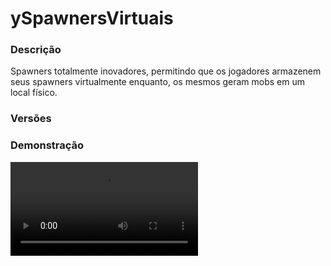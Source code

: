 # ySpawnersVirtuais
<secondary-label ref="rankup"/>

### Descrição
Spawners totalmente inovadores, permitindo que os jogadores armazenem seus spawners virtualmente enquanto, os mesmos geram mobs em um local físico.

### Versões
<secondary-label ref="1.8"/>
<secondary-label ref="1.9"/>
<secondary-label ref="1.10"/>
<secondary-label ref="1.11"/>
<secondary-label ref="1.12"/>
<secondary-label ref="1.13"/>
<secondary-label ref="1.14"/>
<secondary-label ref="1.15"/>
<secondary-label ref="1.16"/>
<secondary-label ref="1.17"/>
<secondary-label ref="1.18"/>
<secondary-label ref="1.19"/>
<secondary-label ref="1.20"/>

### Demonstração
<video src="//www.youtube.com/watch?v=Tlv55luGQHg"/>


<chapter title="Comandos" id="commands" collapsible="true">
<code-block lang="plain text">/spawner - Abrir o menu principal
/spawner setspawn - Seta o local de spawn do mob
/spawner delspawn - Deleta o local de spawn do mob
/limite - Vê os limites
/limite [player] - Vê os limites de um jogador
/spawner givespawner  - Dar spawners para um jogador
/spawner givelimite - Dar limite de compra para um jogador
/spawner givelimitespawners - Dar limite de spawner para um jogador
/spawner givelimitedrops - Dar limite de drops para um jogador
/spawner espada  - Pegar a espada custom</code-block>
</chapter>

<chapter title="Permissões" id="permissions" collapsible="true">
<code-block lang="plain text">yspawners.usar - Permissão para o /spawneryspawners.setspawn - Permissão para o /spawner setspawnyspawners.delspawn - Permissão para o /spawner delspawnyspawners.limite - Permissão para o /limiteyspawners.limite.outros - Permissão para o /limite [player]yspawners.espada - Permissão para o /spawner espadayspawners.givespawner - Permissão para o /spawner givespawneryspawners.givelimite - Permissão para o /spawner givelimite, /spawner givelimitespawners e /spawner givelimitedrops</code-block>
</chapter>

## Placeholders
<primary-label ref="placeholders"/>

Aqui estão as placeholders disponíveis para utilização com este plugin. Consulte-as para entender como utilizá-las corretamente.

<code-block lang="plain text" ignore-vars="true">
%yspawners_limite% - Retorna os limites de compra do jogador.
%yspawners_limite_spawner% - Retorna os limites de spawner do jogador.
%yspawners_limite_drops% - Retorna os limites de drops do jogador.
</code-block>

## Configuração
<primary-label ref="config"/>
Confira os arquivos de configuração deste plugin e revise os detalhes para garantir uma implementação correta.

<chapter title="Arquivos de Configuração" collapsible="true">
<chapter title="Estrutura do diretório" collapsible="false">
<code-block lang="plain text" ignore-vars="true">
Estrutura do diretório:
└── ySpawnersVirtuais/
    ├── menus/
    │    ├── armazem.yml
    │    ├── evolucao.yml
    │    ├── loja.yml
    │    ├── lojamelhorias.yml
    │    ├── lojaspawners.yml
    │    ├── principal.yml
    │    ├── spawners.yml
    │    └── top.yml
    ├── bonus.yml
    ├── config.yml
    ├── descontos.yml
    ├── mobs.yml
    ├── precos.yml
    ├── recompensas.yml
    └── spawners.yml
</code-block>
</chapter>

<chapter title="menus" collapsible="true">
<chapter title="armazem.yml" collapsible="true">
<code-block lang="yaml" ignore-vars="true">
<![CDATA[
Nome: '&8Armazém'
Tamanho: 54
Slots: [ 10, 11, 12, 13, 14, 15, 16, 19, 20, 21, 22, 23, 24, 25, 28, 29, 30, 31, 32, 33, 34, 37, 38, 39, 40, 41, 42, 43 ]
BackSlot: 45
VoltarSlot: 18
ProximoSlot: 26
# Se não houver nada no armazém.
Vazio:
  Slot: 22
  CustomSkull: false
  URL: ''
  ID: 408
  Data: 0
  Glow: true
  Name: '&cVazio'
  Lore:
    - '&7Você não possui nenhum drop.'
# Item que está armazenado.
Item:
  Nome: '&b{item}'
  Lore:
    - ''
    - '&fQuantidade: &b{quantia}'
    - '&fPreço unitário: &a{preco}'
    - '&fPreço total: &a{precototal} &f+ (&a{playerbonus}% &f+ {bonus})%f.'
    - ''
    - '&7Clique com botão esquerdo para vender.'
    - '&7Clique com botão direito para recolher.'
]]>
</code-block>
</chapter>

<chapter title="evolucao.yml" collapsible="true">
<code-block lang="yaml" ignore-vars="true">
<![CDATA[
Nome: '&8Evolucao da espada'
Tamanho: 36
# Itens do menu de evolução.
Itens:
  Perfil:
    Slot: 4
    Lore:
      - ''
      - '&eQuantia de XP: &a{xp}&e.'
  Looting:
    Slot: 20
    CustomSkull: false
    URL: ''
    ID: 388
    Data: 0
    Glow: true
    Name: '&eLooting'
    Lore:
      - ''
      - '&7Este encantamento permite multiplicar seus drops.'
      - ''
      - '&7Seu nivel: &f{agora} &7(&e{porcentagem_agora}%&7)'
      - '&7Próximo nivel: &f{proximo} &f / &7{max} &7(&e{porcentagem_prox}%&7)'
      - '&7Custo: &f{preco}'
      - ''
      - '&7Clique para encantar.'
    Lore max:
      - ''
      - '&7Este encantamento permite multiplicar seus drops.'
      - ''
      - '&cVocê chegou ao nível máximo.'
  Dano:
    Slot: 22
    CustomSkull: false
    URL: ''
    ID: 331
    Data: 0
    Glow: true
    Name: '&eDano'
    Lore:
      - ''
      - '&7Este encantamento permite aumentar seu dano.'
      - ''
      - '&7Seu nivel: &f{agora} &7(&e{dano_agora}&c❤&7)'
      - '&7Próximo nivel: &f{proximo} &f / &7{max} &7(&e{dano_prox}&c❤&7)'
      - '&7Custo: &f{preco}'
      - ''
      - '&7Clique para encantar.'
    Lore max:
      - ''
      - '&7Este encantamento permite aumentar seu dano.'
      - ''
      - '&cVocê chegou ao nível máximo.'
  Sortudo:
    Slot: 24
    CustomSkull: false
    URL: ''
    ID: 399
    Data: 0
    Glow: true
    Name: '&eSortudo'
    Lore:
      - ''
      - '&7Este encantamento permite aumentar sua chance de'
      - '&7ganhar recompensas.'
      - ''
      - '&7Seu nivel: &f{agora} &7(&e{porcentagem_agora}%&7)'
      - '&7Próximo nivel: &f{proximo} &f / &7{max} &7(&e{porcentagem_prox}%&7)'
      - '&7Custo: &f{preco}'
      - ''
      - '&7Clique para encantar.'
    Lore max:
      - ''
      - '&7Este encantamento permite aumentar sua chance de'
      - '&7ganhar recompensas.'
      - ''
      - '&cVocê chegou ao nível máximo.'
]]>
</code-block>
</chapter>

<chapter title="loja.yml" collapsible="true">
<code-block lang="yaml" ignore-vars="true">
<![CDATA[
Nome: '&8Geradores - Loja'
Tamanho: 27
BackSlot: 9
# Itens da loja principal.
Itens:
  Spawners:
    Slot: 12
    CustomSkull: true
    URL: 'http://textures.minecraft.net/texture/4faaf642babf93f96e146e2bb7b3cd70a4ec9d17f4a2957a99e2d8ed5bc8306d'
    ID: 0
    Data: 0
    Glow: false
    Name: '&eGeradores'
    Lore:
      - '&7Clique para abrir a loja de geradores.'
  Melhorias:
    Slot: 15
    CustomSkull: true
    URL: 'http://textures.minecraft.net/texture/e9e4bdcf172d5dc77c2bd4e37ad985399a9f2cdebf72463929ea4b666ef6f80'
    ID: 0
    Data: 0
    Glow: false
    Name: '&aMelhorias'
    Lore:
      - '&7Clique para comprar melhorias para'
      - '&7os seus geradores.'
]]>
</code-block>
</chapter>

<chapter title="lojamelhorias.yml" collapsible="true">
<code-block lang="yaml" ignore-vars="true">
<![CDATA[
Nome: '&8Geradores - Melhorias'
Tamanho: 27
BackSlot: 9
# Itens da loja de melhorias.
Itens:
  Drop bonus:
    Slot: 12
    CustomSkull: true
    URL: 'http://textures.minecraft.net/texture/4cb3acdc11ca747bf710e59f4c8e9b3d949fdd364c6869831ca878f0763d1787'
    ID: 0
    Data: 0
    Glow: false
    Name: '&aDrop bônus'
    Lore:
      - ''
      - '&fSeu nível: &e{playerlevel}&f.'
      - '&fPróximo: &e{proximolevel} &f- &7(&a{preco}c &7(&e-{desconto}%&7) &7)&f.'
      - ''
      - '&aClique para comprar.'
      - ''
    Lore max:
      - ''
      - '&aVocê ja está no nível'
      - '&amáximo do drop bônus.'
      - ''
  Spawnar:
    Slot: 13
    CustomSkull: true
    URL: 'http://textures.minecraft.net/texture/81359b8150b25cca5dc3a92ece02f2dfb6a5235d4f7bffacc3934880033a7'
    ID: 0
    Data: 0
    Glow: false
    Name: '&aSpawnar mais rápido'
    Lore:
      - ''
      - '&fSeu nível: &e{playerlevel}%'
      - '&fPróximo: &e{proximolevel}% &f- &7(&a{preco}c &7(&e-{desconto}%&7) &7)&f.'
      - ''
      - '&aClique para comprar.'
      - ''
    Lore max:
      - ''
      - '&aVocê ja está no nível'
      - '&amáximo de spawnar rápido.'
      - ''
  Bonus de venda:
    Slot: 14
    CustomSkull: true
    URL: 'http://textures.minecraft.net/texture/7e3deb57eaa2f4d403ad57283ce8b41805ee5b6de912ee2b4ea736a9d1f465a7'
    ID: 0
    Data: 0
    Glow: false
    Name: '&aBônus de venda'
    Lore:
      - ''
      - '&fSeu nível: &b{playerlevel}%'
      - '&fPróximo: &b{proximolevel}% &f- &7(&a{preco}c &7(&e-{desconto}%&7) &7)&f.'
      - ''
      - '&aClique para comprar.'
      - ''
    Lore max:
      - ''
      - '&aVocê ja está no nível'
      - '&amáximo do bônus de venda.'
      - ''
]]>
</code-block>
</chapter>

<chapter title="lojaspawners.yml" collapsible="true">
<code-block lang="yaml" ignore-vars="true">
<![CDATA[
Nome: '&8Geradores - SLoja'
Tamanho: 27
Slots: [ 11, 12, 13, 14, 15 ]
BackSlot: 9
VoltarSlot: 9
ProximoSlot: 17
# Item de perfil da loja.
Limite:
  Slot: 4
  Name: '&b{player}'
  Lore:
    - '&fVocê possui &a{limite} &fem limite.'
]]>
</code-block>
</chapter>

<chapter title="principal.yml" collapsible="true">
<code-block lang="yaml" ignore-vars="true">
<![CDATA[
Nome: '&8Geradores - Principal'
Tamanho: 27
# Itens do menu principal
Itens:
  Perfil: # primeiro
    Slot: 10
    Name: '&f{player}'
    Lore:
      - ''
      - '&fGeradores ativos: &a{ativos}&fx.'
      - '&fDrops armazenados: &a{dropsarmazenados}&fx.'
      - ''
      - '&fXP de evolução: &a{xp}&f.'
      - ''
      - '&e⭐ Melhorias'
      - ''
      - '&f > Tempo de spawn: &7({tempomin}/{tempomax}) &e-{tempo}s'
      - '&f > Drop bônus: &7({dropbonusmin}/{dropbonusmax}) &e+{dropbonus}%'
      - '&f > Bônus de venda: &7({bonusvendamin}/{bonusvendamax}) &e+{bonusvenda}%'
      - ''
  Spawners: #segundo
    Slot: 11
    CustomSkull: true
    URL: 'http://textures.minecraft.net/texture/4faaf642babf93f96e146e2bb7b3cd70a4ec9d17f4a2957a99e2d8ed5bc8306d'
    ID: 0
    Data: 0
    Glow: false
    Name: '&eGeradores'
    Lore:
      - '&7Clique para acessar seus geradores.'
      - '&fGeradores sendo usados: &a{geradores}&f.'
      - '&fSeu limite: &a{limite}&f.'
  Armazem: #terceiro
    Slot: 12
    CustomSkull: true
    URL: 'http://textures.minecraft.net/texture/95732d3e57b9a62159b35d2754574452a32b4c221fc4fd363bff522ff04a577e'
    ID: 0
    Data: 0
    Glow: false
    Name: '&bArmazém'
    Lore:
      - '&7Clique para acessar seu armazém.'
      - '&fDrops disponíveis: &a{drops}x&f.'
      - '&fSeu limite: &a{limite}&f.'
  Loja: #quarto
    Slot: 15
    CustomSkull: false
    URL: ''
    ID: 266
    Data: 0
    Glow: false
    Name: '&aLoja'
    Lore:
      - '&7Clique para comprar geradores e melhorias'
  Top: #quinto
    Slot: 16
    CustomSkull: true
    URL: 'http://textures.minecraft.net/texture/15a7ee9a86de203674a93b570bc8992e500363dd32f2b9813daaeeabccf92151'
    ID: 0
    Data: 0
    Glow: true
    Name: '&eTOP Geradores'
    Lore:
      - '&7Clique para ver os jogadores com o maior'
      - '&7valor de geradores acumulados.'
]]>
</code-block>
</chapter>

<chapter title="spawners.yml" collapsible="true">
<code-block lang="yaml" ignore-vars="true">
<![CDATA[
Nome: '&8Spawners - Armazenados'
Tamanho: 54
Slots: [ 10, 11, 12, 13, 14, 15, 16, 19, 20, 21, 22, 23, 24, 25, 28, 29, 30, 31, 32, 33, 34, 37, 38, 39, 40, 41, 42, 43 ]
BackSlot: 45
VoltarSlot: 18
ProximoSlot: 26
# Quando não houver spawners.
Vazio:
  Slot: 22
  CustomSkull: false
  URL: ''
  ID: 408
  Data: 0
  Glow: true
  Name: '&cVazio'
  Lore:
    - '&7Você não possui nenhum spawner.'
]]>
</code-block>
</chapter>

<chapter title="top.yml" collapsible="true">
<code-block lang="yaml" ignore-vars="true">
<![CDATA[
Nome: '&8TOP Geradores'
Tamanho: 54
Slots: [ 10, 11, 12, 13, 14, 15, 16, 19, 20, 21, 22, 23, 24, 25, 28, 29, 30, 31, 32, 33, 34, 37, 38, 39, 40, 41, 42, 43 ]
BackSlot: 45
VoltarSlot: 18
ProximoSlot: 26
# Item do Top geradores.
Item:
  Name: '&b{player}'
  Lore:
    - ''
    - '&fPosição: &e{pos}º'
    - '&fGeradores comprados: &e{geradores}'
    - '&fValor atual dos geradores: &e{valor}'
    - ''
]]>
</code-block>
</chapter>

</chapter>

<chapter title="bonus.yml" collapsible="true">
<code-block lang="yaml" ignore-vars="true">
<![CDATA[
# Este bônus servirá na hora de vender drops.
# Você pode criar quantos quiser.
Bonus:
  VIP:
    Permissao: 'yspawners.vip'
    Bonus: 10.0
    Ordem: 1
]]>
</code-block>
</chapter>

<chapter title="config.yml" collapsible="true">
<code-block lang="yaml" ignore-vars="true">
<![CDATA[
Database:
  Tipo: SQLITE #Tipos: MYSQL, SQLITE, MYSQL_FAST
  IP: localhost:3306
  DB: test
  User: admin
  Pass: ''
  Debug: true
# Comandos e aliases do plugin
Comandos:
  Spawners:
    Comando: 'spawners'
    Aliases: [ geradores, spawner, gerador ]
  Limite:
    Comando: 'limite'
    Aliases: [ limites ]
# Opções das melhorias disponíveis para o jogador.
Melhorias:
  # Esta melhoria serve para diminuir o tempo de spawnar um mob
  # de todos os spawners.
  Delay:
    # Preço de cada lével.
    Preco: 10.0
    # Porcentagem que irá aumentar no preço a cada lével que comprar.
    # Por exemplo: Level 1 = 10.0, Level 2 = 10 + 30% ( que seria, 13 )
    Porcentagem acrescida: 30.0
    # Segundos que irá diminuir por cada lével adquirido.
    # Por exemplo: Spawner de porco (delay 10segundos). Level 1 irá diminuir 1 segundo,
    # ou seja, irá spawnar com 9 segundos. O level 2 irá diminuir 2 segundos, ou seja,
    # irá spawnar com 8 segundos.
    Segundos por level: 1
    # Máximo de léveis que o jogador pode comprar deste upgrade.
    Max: 3
    # Quantia de léveis que o jogador ganha ao se registrar.
    Default: 1
  Drop bonus:
    # Preço de cada lével.
    Preco: 10.0
    # Porcentagem que irá aumentar no preço a cada lével que comprar.
    # Por exemplo: Level 1 = 10.0, Level 2 = 10 + 30% ( que seria, 13 )
    Porcentagem acrescida: 30.0
    # Porcentagem que irá aumentar de drops por cada lével.
    # Por exemplo: 10 drops no lével 1 se tornariam 10 drops + 5%, ou seja, 10,5 drops.
    Porcentagem por level: 5.0
    # Máximo de léveis que o jogador pode comprar deste upgrade.
    Max: 3
    # Quantia de léveis que o jogador ganha ao se registrar.
    Default: 0.0
  Bonus de venda:
    # Preço de cada lével.
    Preco: 10.0
    # Porcentagem que irá aumentar no preço a cada lével que comprar.
    # Por exemplo: Level 1 = 10.0, Level 2 = 10 + 30% ( que seria, 13 )
    Porcentagem acrescida: 30.0
    # Porcentagem que irá aumentar no money ao vender drops.
    # Por exemplo: 100 em money no lével 1 se tornariam 100 + 5%, ou seja 105 em money.
    Porcentagem por level: 5.0
    # Máximo de léveis que o jogador pode comprar deste upgrade.
    Max: 3
    # Quantia de léveis que o jogador ganha ao se registrar.
    Default: 0.0
# Opções do armazém de drops.
Armazem:
  # Ativar o armazem
  Ativar: true
  # Permitir a venda direta de drops
  Venda: true
  # Permitir a coleta de drops.
  Coleta: true
# Opções de geração de mobs.
Gerar:
  # Gerar quando o jogador estiver offline.
  Offline: true
  # Gerar quando a chunk do spawner estiver descarregada. ( Pode gerar lag )
  Chunk descarregada: true
  # Raio de verificação do stack mobs
  Raio: 5
  # Nome do mob no stackmobs
  Nome: '&7{quantia}x &c{mob}'
  # Desativar a AI dos mobs
  NoAI: true
# Opções gerais do plugin
###
# O limite de spawners vai ser geral ou por cada spawner
Limite geral: false
# Acumular os bônus que tiver permissão
Acumular bonus: false
# Multiplicar o xp com a quantidade de mobs
XP multiplicar: false
# Limite máximo do stackmobs
# Deixe 0 para ser infinito
MobStack max: 0
# Ativar a variação de 20% para menos ou para mais da quantia de spawners.
# Por exemplo: 10 spawners com a variação em true. Gerariam entre 8 a 12 mobs.
Variacao: false
# Multiplicação fixa da looting de acordo ao nível e a quantia de mobs.
# Caso esteja ativado, será (drops x mobs x looting)
Fixo: true
# Ao matar segurando shift, irá matar apenas 1 mob do stackmobs.
Shift unitario: true
# Ativar a coleta de spawners armazenados
Spawners coleta: true
# Limite de compra de spawners na loja.
Limite:
  # Quantia de limite que o jogador ganhar ao se registrar.
  Default: 1
  # Máximo de limite que o jogador pode ter.
  # Deixe 0 para ser infinito.
  Max: 100
  # Ativar o limite
  Ativar: true
  # Item do limite que será ativável
  Item:
    CustomSkull: true
    URL: 'http://textures.minecraft.net/texture/667da379f51d85d74fdba39a164d3f5062ef2ffc0b3e04d339376773931a4e'
    ID: 0
    Data: 0
    Glow: true
    Name: '&bLimite de compra'
    Lore:
      - ''
      - '&fQuantia: &a{quantia}'
      - ''
      - '&7Clique com botão direito para ativar.'
      - ''
      - '&7Clique com shift + botão direito para compactar'
      - '&7todos os seus limites no inventário em 1 só.'
      - ''
# Limite de spawners armazenados de cada tipo.
Limite spawners:
  # Quantia de limite que o jogador ganhar ao se registrar.
  Default: 1
  # Máximo de limite que o jogador pode ter.
  # Deixe 0 para ser infinito.
  Max: 100
  # Ativar o limite
  Ativar: true
  # Item do limite que será ativável
  Item:
    CustomSkull: true
    URL: 'http://textures.minecraft.net/texture/667da379f51d85d74fdba39a164d3f5062ef2ffc0b3e04d339376773931a4e'
    ID: 0
    Data: 0
    Glow: true
    Name: '&bLimite de spawners'
    Lore:
      - ''
      - '&fQuantia: &a{quantia}'
      - ''
      - '&7Clique com botão direito para ativar.'
      - ''
      - '&7Clique com shift + botão direito para compactar'
      - '&7todos os seus limites no inventário em 1 só.'
      - ''
# Limite de drops armazenados de cada tipo.
Limite drops:
  # Quantia de limite que o jogador ganhar ao se registrar.
  Default: 1
  # Máximo de limite que o jogador pode ter.
  # Deixe 0 para ser infinito.
  Max: 100
  # Ativar o limite
  Ativar: true
  # Item do limite que será ativável
  Item:
    CustomSkull: true
    URL: 'http://textures.minecraft.net/texture/667da379f51d85d74fdba39a164d3f5062ef2ffc0b3e04d339376773931a4e'
    ID: 0
    Data: 0
    Glow: true
    Name: '&bLimite de drops'
    Lore:
      - ''
      - '&fQuantia: &a{quantia}'
      - ''
      - '&7Clique com botão direito para ativar.'
      - ''
      - '&7Clique com shift + botão direito para compactar'
      - '&7todos os seus limites no inventário em 1 só.'
      - ''
# Configuração da matadora de mobs.
Matadora:
  # Ativar a matadora.
  Usar: true
  # Item da matadora.
  Item:
    CustomSkull: false
    URL: ''
    ID: 276
    Data: 0
    Glow: true
    Name: '&bEspada matadora'
    Lore:
      - '&7Use para matar os mobs spawnados.'
      - '&7Clique com shift+botão direito para abrir a evolução.'
  # Encantamentos que vem por padrão na matadora.
  Default:
    # Multiplicador de drops. (Looting própria, infinita)
    Looting: 1
    # Encantamento para dropar recompensas.
    Sortudo: 0
    # Dano acrescido da matadora. ( Irá somar o encantamento dano + o dano vanilla do item)
    Dano: 1
  # Preços de cada encantamento.
  Precos:
    # Acréscimo de valor para cada nível.
    # Por exemplo: Nivel 1 custa 10, já o Nivel 2 custa 10 + 20%, ou seja, 12.
    Acrescimo: 20.0
    Looting: 20
    Sortudo: 20
    Dano: 20
  # Máximo de léveis para cada encantamento.
  Maximo:
    Looting: 3
    Sortudo: 5
    Dano: 10
  # Atributos de cada encantamento.
  Atributos por level:
    Looting: 10.0 # Recomendo deixar assim para um calculo mais proximo do vanilla.
    Sortudo: 5.0 # 5% de chance a cada nível para dropar recompensas.
    Dano: 1 # 1 de dano acrescido a cada nível.
# Interação ao clicar com botão direito em um mob do stackmobs.
Interacao:
  # Ativar a interação.
  Ativar: true
  # Mensagem que será enviada ao clicar no mob.
  Mensagem:
    - ''
    - '&cTipo do mob: &7{mob}'
    - '&cXP de evolução dropável: &7{xp}'
    - '&cSpawnado por: &7{spawner}'
    - '&cDono do spawner: &7{dono}'
    - '&cQuantidade stackada: &7{quantidade}'
    - ''
# Mensagens do plugin.
Mensagens:
  Permissao: '&cVocê não tem permissão para usar isto.'
  Help: '&cSub-comandos: givelimite, givelimitespawners, givelimitedrops, givespawner, espada, setspawn, delspawn.'
  Matadora desativada: '&cO sistema de matadora foi desativado.'
  Matadora dada: '&cMatadora dada ao jogador {player}.'
  Nao tem money: '&cDesculpe, mas você não possui a quantia necessária de money, &7{money} money&c.'
  Comprou spawner: '&aObrigado pela sua compra, você adquiriu {quantia}x &7Spawner ( {spawner} &7)&a com sucesso.'
  Comprou melhoria: '&aVocê adquiriu esta melhoria com sucesso.'
  Nao e numero: '&cO argumento não é um número.'
  Cancelou: '&cVocê cancelou a compra.'
  Local nao setado: '&cO local de spawn deste spawner não foi setado.'
  Local setado: '&aVocê setou o local de spawn deste spawner.'
  Local removido: '&aVocê removeu o local de spawn deste spawner.'
  Nao pode vender: '&cA venda foi bloqueada.'
  Nao pode coletar: '&cA coleta foi bloqueada.'
  Vendeu: '&aVocê vendeu &7{quantia}x {item} &apor &7{preco}&a.'
  Inv cheio: '&cSeu inventário está cheio.'
  XP insuficiente: '&cVocê não possui xp suficiente para isso.'
  Limite insuficiente: '&cVocê não possui limite suficiente. Disponível: &7{limite}&c.'
  Nao encontrado: '&cJogador não encontrado.'
  Deu: '&aVocê deu &e{quantia} &ade limite para o jogador &e{player}&a.'
  Converteu: '&cVocê compactou todos seus limites em 1.'
  Ativou: '&aVocê ativou &e{quantia} &ade limites.'
  Espada: '&cVocê necessita da espada matadora para isto.'
  Armazenou: '&aVocê armazenou &7{quantia}x &aspawners de &7( {spawner} )&a.'
  Deu spawner: '&aVocê deu &7{quantia}x &aspawner(s) de &7( {spawner} ) &apara o jogador &7{player}&a.'
  Quantia insuficiente: '&cVocê não tem spawners suficiente.'
  Recolheu: '&aVocê recolheu &7{quantia}x &aspawners de &7( {spawner} )&a.'
  Max limite: '&cVocê já chegou no máximo.'
  Seus spawners:
    - ''
    - '&cVocê não possui este spawner.'
    - '&7Disponíveis: {spawners}'
    - ''
  Digite:
    - ''
    - '&aDigite a quantia de spawners que deseja.'
    - '&7para cancelar digite &ncancelar&7.'
    - ''
  Seu limite:
    - '&bInformações sobre seus limites:'
    - ''
    - '&bLimite de compra: &7{limite_compra}&b.'
    - '&bLimite de spawners: &7{limite_spawners}&b.'
    - '&bLimite de drops: &7{limite_drops}&b.'
    - ''
  Limite jogador:
    - '&bInformações sobre os limites do jogador &f{player}&b:'
    - ''
    - '&bLimite de compra: &7{limite_compra}&b.'
    - '&bLimite de spawners: &7{limite_spawners}&b.'
    - '&bLimite de drops: &7{limite_drops}&b.'
    - ''
# Sons gerais do plugin.
Sons:
  # Ativar os sons.
  Usar: true
  # Som ao comprar uma melhoria.
  Comprar melhoria: 'LEVEL_UP'
  # Som ao comprar um spawner.
  Comprar spawner: 'VILLAGER_YES'
# Setas dos menu.
Setas:
  Voltar:
    CustomSkull: false
    URL: ''
    ID: 262
    Data: 0
    Glow: true
    Name: '&cVoltar'
    Lore:
      - ''
      - '&7Clique para voltar.'
      - ''
  Proximo:
    CustomSkull: false
    URL: ''
    ID: 262
    Data: 0
    Glow: true
    Name: '&aPróximo'
    Lore:
      - ''
      - '&7Clique para ir à próxima página.'
      - ''
# Itens que substituirá o spawner na loja de spawners.
Items:
  # Quando o item não foi liberado na data ainda.
  Nao pode:
    CustomSkull: true
    URL: 'http://textures.minecraft.net/texture/5fde3bfce2d8cb724de8556e5ec21b7f15f584684ab785214add164be7624b'
    ID: 0
    Data: 0
    Glow: true
    Name: '{spawner}'
    Lore:
      - ''
      - '&cVocê não pode comprar este spawner.'
      - '&7Ele será liberado em: &f{data} - &f{hora}'
      - ''
  # Quando o jogador não tiver permissão de comprar aquele spawner.
  Permissao:
    CustomSkull: true
    URL: 'http://textures.minecraft.net/texture/5fde3bfce2d8cb724de8556e5ec21b7f15f584684ab785214add164be7624b'
    ID: 0
    Data: 0
    Glow: true
    Name: '{spawner}'
    Lore:
      - ''
      - '&cVocê não pode comprar este spawner.'
      - '&7Você não possui permissão.'
      - ''
# Lore que substituirá a dos spawners.
Lores:
  # Lore na loja
  Lore comprar:
    - ''
    - '&fEntidade: &a{entidade}'
    - '&fDelay de spawn: &a{delay}s'
    - '&fPreço: &a{preco} &7(&e-{desconto}%&7)'
    - ''
    - '&7Clique com o botão esquerdo para comprar.'
    - ''
  # Lore para armazenar o spawner
  Lore ativar:
    - ''
    - '&fEntidade: &c{entidade}'
    - '&fDelay de spawn: &a{delay}s'
    - '&fQuantidade: &a{quantidade}'
    - ''
    - '&7Clique com o botão direito para armazenar.'
    - ''
# Formatos de quantia e money
Formats:
  - ''
  - ''
  - 'K'
  - 'M'
  - 'B'
  - 'T'
  - 'Q'
  - 'QQ'
  - 'S'
  - 'SS'
  - 'O'
  - 'N'
  - 'D'
# Formatador booleano.
Formatador:
  B true: '&aSim'
  B false: '&cNão'
]]>
</code-block>
</chapter>

<chapter title="descontos.yml" collapsible="true">
<code-block lang="yaml" ignore-vars="true">
<![CDATA[
# Estes descontos servirão para comprar spawners e melhorias.
# Você pode criar quantos quiser.
Descontos:
  VIP:
    Permissao: 'yspawners.vip'
    Desconto: 10.0
    Ordem: 1
]]>
</code-block>
</chapter>

<chapter title="mobs.yml" collapsible="true">
<code-block lang="yaml" ignore-vars="true">
<![CDATA[
# Cadastro dos mobs e drops dos spawners.
# Obs: Será necessário configurar o drop na precos.yml.
# Lista de entidades (1.8.x): https://helpch.at/docs/1.8.8/org/bukkit/entity/EntityType.html
Mobs:
  CREEPER:
    # Drop que será armazenado ao matar este mob.
    Drop: '289:0'
    # Quantia de XP que será dada ao matar este mob.
    XP: 20
    # Deixe 0 para ser o do vanilla.
    Quantia: 1
]]>
</code-block>
</chapter>

<chapter title="precos.yml" collapsible="true">
<code-block lang="yaml" ignore-vars="true">
<![CDATA[
# Preço de cada drop anteriormente configurado na mobs.yml
Precos:
  Preco1:
    # Drop configurado na mobs.yml.
    Drop: '289:0'
    # Preço unitário.
    Preco: 10.0
    # Display do drop no menu de armazém.
    Nome: '&cPólvora'
]]>
</code-block>
</chapter>

<chapter title="recompensas.yml" collapsible="true">
<code-block lang="yaml" ignore-vars="true">
<![CDATA[
# Recompensa que será dada ao matar um mob.
# Você pode criar quantas quiser.
Recompensas:
  Reco1:
    # Se o ( Command -> Use ) tiver true, isso não vai funcionar
    Item:
      CustomSkull: false
      URL: ''
      ID: 1
      Data: 0
      Glow: true
      Name: '&8Pedra'
      Amount: 64
      Lore:
        - '&aTu ganhou uma pedra.'
      # Se não desejar, deixe:
      # Enchants:
      # - ''
      Enchants:
        - ''
    Chance: 30.0
    Command:
      Use: false
      # Se o ( Use ) tiver false, isso não funcionar.
      List:
        - 'give {player} stone 1'

]]>
</code-block>
</chapter>

<chapter title="spawners.yml" collapsible="true">
<code-block lang="yaml" ignore-vars="true">
<![CDATA[
Spawners:
  1:
    # Esta opção servirá para usar nos comandos de setspawn e delspawn
    # Caso não esteja definida, irá pegar o nome da seção que neste caso é (1)
    # Defina identificadores diferentes para cada spawner
    Identificador: 'Creeper'
    # Item do spawner.
    Item:
      CustomSkull: false
      URL: ''
      ID: 383
      Data: 50
      Glow: true
      Name: '&aSpawner de Creeper'
      Lore:
        - ''
        - '&fAtivo: {ativo}'
        - '&fQuantidade: &b{quantia}'
        - '&fTempo de spawn: &a{tempo} &e-{tempoplayer}s'
        - ''
        - '&7Clique com o botão esquerdo para ativar/desativar.'
        - '&7Clique com o botão direito para setar o local de spawn.'
        - '&7Clique com o scroll para remover o local de spawn.'
        - '&7Clique com shift+botão esquerdo para recolher.'
        - ''
    # Delay para spawnar um mob.
    Delay de spawn: 5 # Em segundos
    # Mob que será spawnado.
    # Lista de entidades (1.8.x): https://helpch.at/docs/1.8.8/org/bukkit/entity/EntityType.html
    Tipo: 'CREEPER'
    # Data que será liberado o spawner para ser comprado na loja.
    Libera em: '01/01/2020-10:00'
    # Opções de compra.
    Comprar:
      # Preço de cada spawner.
      Preco: 100.0
      # Permissão para comprar o spawner.
      Permissao: 'yspawners.creeper'
  2:
    Item:
      CustomSkull: false
      URL: ''
      ID: 383
      Data: 54
      Glow: true
      Name: '&aSpawner de Zumbi'
      Lore:
        - ''
        - '&fAtivo: {ativo}'
        - '&fQuantidade: &b{quantia}'
        - '&fTempo de spawn: &a{tempo} &e-{tempoplayer}s'
        - ''
        - '&7Clique com o botão esquerdo para ativar/desativar.'
        - '&7Clique com o botão direito para setar o local de spawn.'
        - '&7Clique com o scroll para remover o local de spawn.'
        - '&7Clique com shift+botão esquerdo para recolher.'
        - ''
    Delay de spawn: 10 #em segundos
    Tipo: 'ZOMBIE'
    Libera em: '16/10/2020-10:00'
    Comprar:
      Preco: 110.0
      Permissao: 'yspawners.zumbi'
]]>
</code-block>
</chapter>

</chapter>


## Erros comuns
<primary-label ref="errors"/>

Antes de configurar o plugin, revise os pontos listados aqui para evitar problemas frequentes durante a configuração.

<seealso style="cards">
    <category ref="wrs">
        <a href="yplugins.md"></a>        <a href="https://ystoreplugins.com.br/plugins/detalhes/24-ySpawnersVirtuais">Site do plugin ySpawnersVirtuais</a>
    </category>
</seealso>